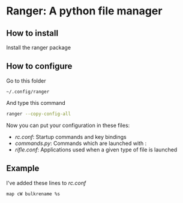 # Ranger: A python file manager

## How to install
Install the ranger package

## How to configure
Go to this folder

```
~/.config/ranger
```

And type this command

```bash
ranger --copy-config-all
```

Now you can put your configuration in these files:

- *rc.conf*: Startup commands and key bindings
- *commands.py*: Commands which are launched with :
- *rifle.conf*: Applications used when a given type of file is launched

## Example
I've added these lines to *rc.conf*

```
map cW bulkrename %s
```
